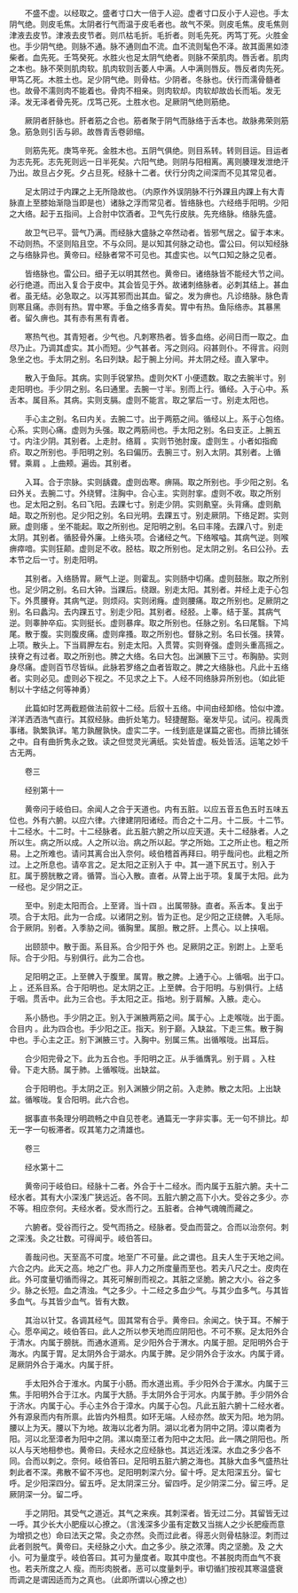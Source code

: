 <!-- { "loadSidebar": true } -->
　　不盛不虚。以经取之。盛者寸口大一倍于人迎。虚者寸口反小于人迎也。手太阴气绝。则皮毛焦。太阴者行气而温于皮毛者也。故气不荣。则皮毛焦。皮毛焦则津液去皮节。津液去皮节者。则爪枯毛折。毛折者。则毛先死。丙笃丁死。火胜金也。手少阴气绝。则脉不通。脉不通则血不流。血不流则髦色不泽。故其面黑如漆柴者。血先死。壬笃癸死。水胜火也足太阴气绝者。则脉不荣肌肉。唇舌者。肌肉之本也。脉不荣则肌肉软。肌肉软则舌萎人中满。人中满则唇反。唇反者肉先死。甲笃乙死。木胜土也。足少阴气绝。则骨枯。少阴者。冬脉也。伏行而濡骨髓者也。故骨不濡则肉不能着也。骨肉不相亲。则肉软却。肉软却故齿长而垢。发无泽。发无泽者骨先死。戊笃己死。土胜水也。足厥阴气绝则筋绝。

　　厥阴者肝脉也。肝者筋之合也。筋者聚于阴气而脉络于舌本也。故脉弗荣则筋急。筋急则引舌与卵。故唇青舌卷卵缩。

　　则筋先死。庚笃辛死。金胜木也。五阴气俱绝。则目系转。转则目运。目运者为志先死。志先死则远一日半死矣。六阳气绝。则阴与阳相离。离则腠理发泄绝汗乃出。故旦占夕死。夕占旦死。经脉十二者。伏行分肉之间深而不见其常见者。

　　足太阴过于内踝之上无所隐故也。（内原作外误阴脉不行外踝且内踝上有大青脉直上至膝始渐隐当即是也）诸脉之浮而常见者。皆络脉也。六经络手阳明。少阳之大络。起于五指间。上合肘中饮酒者。卫气先行皮肤。先充络脉。络脉先盛。

　　故卫气已平。营气乃满。而经脉大盛脉之卒然动者。皆邪气居之。留于本末。不动则热。不坚则陷且空。不与众同。是以知其何脉之动也。雷公曰。何以知经脉之与络脉异也。黄帝曰。经脉者常不可见也。其虚实也。以气口知之脉之见者。

　　皆络脉也。雷公曰。细子无以明其然也。黄帝曰。诸络脉皆不能经大节之间。必行绝道。而出入复合于皮中。其会皆见于外。故诸刺络脉者。必刺其结上。甚血者。虽无结。必急取之。以泻其邪而出其血。留之。发为痹也。凡诊络脉。脉色青则寒且痛。赤则有热。胃中寒。手鱼之络多青矣。胃中有热。鱼际络赤。其暴黑者。留久痹也。其有赤有黑有青者。

　　寒热气也。其青短者。少气也。凡刺寒热者。皆多血络。必间日而一取之。血尽乃止。乃调其虚实。其小而短。少气甚者。泻之则闷。闷甚则仆。不得言。闷则急坐之也。手太阴之别。名曰列缺。起于腕上分间。并太阴之经。直入掌中。

　　散入于鱼际。其病。实则手锐掌热。虚则欠KT 小便遗数。取之去腕半寸。别走阳明也。手少阴之别。名曰通里。去腕一寸半。别而上行。循经。入于心中。系舌本。属目系。其病。实则支膈。虚则不能言。取之掌后一寸。别走太阳也。

　　手心主之别。名曰内关。去腕二寸。出于两筋之间。循经以上。系于心包络。心系。实则心痛。虚则为头强。取之两筋间也。手太阳之别。名曰支正。上腕五寸。内注少阴。其别者。上走肘。络肩 。实则节弛肘废。虚则生 。小者如指痂疥。取之所别也。手阳明之别。名曰偏历。去腕三寸。别入太阴。其别者。上循臂。乘肩 。上曲颊。遍齿。其别者。

　　入耳。合于宗脉。实则龋聋。虚则齿寒。痹隔。取之所别也。手少阳之别。名曰外关。去腕二寸。外绕臂。注胸中。合心主。实则肘挛。虚则不收。取之所别也。足太阳之别。名曰飞阳。去踝七寸。别走少阴。实则鼽窒。头背痛。虚则鼽衄。取之所别也。足少阳之别。名曰光明。去踝五寸。别走厥阴。下络足跗。实则厥。虚则痿 。坐不能起。取之所别也。足阳明之别。名曰丰隆。去踝八寸。别走太阴。其别者。循胫骨外廉。上络头项。合诸经之气。下络喉嗌。其病气逆。则喉痹瘁喑。实则狂颠。虚则足不收。胫枯。取之所别也。足太阴之别。名曰公孙。去本节之后一寸。别走阳明。

　　其别者。入络肠胃。厥气上逆。则霍乱。实则肠中切痛。虚则鼓胀。取之所别也。足少阴之别。名曰大钟。当踝后。绕跟。别走太阳。其别者。并经上走于心包下。外贯腰脊。其病气逆。则烦闷。实则闭癃。虚则腰痛。取之所别也。足厥阴之别。名曰蠡沟。去内踝五寸。别走少阳。其别者。经胫。上睾。结于茎。其病气逆。则睾肿卒疝。实则挺长。虚则暴痒。取之所别也。任脉之别。名曰尾翳。下鸠尾。散于腹。实则腹皮痛。虚则痒搔。取之所别也。督脉之别。名曰长强。挟膂。上项。散头上。下当肩胛左右。别走太阳。入贯膂。实则脊强。虚则头重高摇之。挟脊之有过者。取之所别也。脾之大络。名曰大包。出渊腋下三寸。布胸胁。实则身尽痛。虚则百节尽皆纵。此脉若罗络之血者皆取之。脾之大络脉也。凡此十五络者。实则必见。虚则必下视之。不见求之上下。人经不同络脉异所别也。（如此钜制以十字结之何等神勇）

　　此篇如时艺两截题做法前叙十二经。后叙十五络。中间由经卸络。恰似中渡。洋洋洒洒浩气直行。其叙经脉。曲折处笔力。轻捷醒豁。毫发毕见。试问。视禹贡事绪。孰繁孰详。笔力孰醒孰快。虚实二字。一线到底是谋篇之密也。而排比铺张之中。自有曲折隽永之致。读之但觉灵光满纸。实处皆虚。板处皆活。运笔之妙千古无两。

　　卷三

　　经别第十一

　　黄帝问于岐伯曰。余闻人之合于天道也。内有五脏。以应五音五色五时五味五位也。外有六腑。以应六律。六律建阴阳诸经。而合之十二月。十二辰。十二节。十二经水。十二时。十二经脉者。此五脏六腑之所以应天道。夫十二经脉者。人之所以生。病之所以成。人之所以治。病之所以起。学之所始。工之所止也。粗之所易。上之所难也。请问其离合出入奈何。岐伯稽首再拜曰。明乎哉问也。此粗之所过。上之所息也。请卒言之。足太阳之正别入于 中。其一道下尻五寸。别入于肛。属于膀胱散之肾。循膂。当心入散。直者。从膂上出于项。复属于太阳。此为一经也。足少阴之正。

　　至中。别走太阳而合。上至肾。当十四 。出属带脉。直者。系舌本。复出于项。合于太阳。此为一合成。以诸阴之别。皆为正也。足少阳之正绕髀。入毛际。合于厥阴。别者。入季胁之间。循胸里。属胆。散之肝。上贯心。以上挟咽。

　　出颐颔中。散于面。系目系。合少阳于外 也。足厥阴之正。别跗上。上至毛际。合于少阳。与别俱行。此为二合也。

　　足阳明之正。上至髀入于腹里。属胃。散之脾。上通于心。上循咽。出于口。上 。还系目系。合于阳明也。足太阴之正。上至髀。合于阳明。与别俱行。上结于咽。贯舌中。此为三合也。手太阳之正。指地。别于肩解。入腋。走心。

　　系小肠也。手少阴之正。别入于渊腋两筋之间。属于心。上走喉咙。出于面。合目内 。此为四合也。手少阳之正。指天。别于巅。入缺盆。下走三焦。散于胸中也。手心主之正。别下渊腋三寸。入胸中。别属三焦。出循喉咙。出耳后。

　　合少阳完骨之下。此为五合也。手阳明之正。从手循膺乳。别于肩 。入柱骨。下走大肠。属于肺。上循喉咙。出缺盆。

　　合于阳明也。手太阴之正。别入渊腋少阴之前。入走肺。散之太阳。上出缺盆。循喉咙。复合阳明。此六合也。

　　据事直书条理分明疏畅之中自见苍老。通篇无一字非实事。无一句不排比。却无一字一句板滞者。叹其笔力之清雄也。

　　卷三

　　经水第十二

　　黄帝问于岐伯曰。经脉十二者。外合于十二经水。而内属于五脏六腑。夫十二经水者。其有大小深浅广狭远近。各不同。五脏六腑之高下小大。受谷之多少。亦不等。相应奈何。夫经水者。受水而行之。五脏者。合神气魂魄而藏之。

　　六腑者。受谷而行之。受气而扬之。经脉者。受血而营之。合而以治奈何。刺之深浅。灸之壮数。可得闻乎。岐伯答曰。

　　善哉问也。天至高不可度。地至广不可量。此之谓也。且夫人生于天地之间。六合之内。此天之高。地之广也。非人力之所度量而至也。若夫八尺之士。皮肉在此。外可度量切循而得之。其死可解剖而视之。其脏之坚脆。腑之大小。谷之多少。脉之长短。血之清浊。气之多少。十二经之多血少气。与其少血多气。与其皆多血气。与其皆少血气。皆有大数。

　　其治以针艾。各调其经气。固其常有合乎。黄帝曰。余闻之。快于耳。不解于心。愿卒闻之。岐伯答曰。此人之所以参天地而应阴阳也。不可不察。足太阳外合于清水。内属于膀胱。而通水道焉。足少阳外合于渭水。内属于胆。足阳明外合于海水。内属于胃。足太阴外合于湖水。内属于脾。足少阴外合于汝水。内属于肾。足厥阴外合于渑水。内属于肝。

　　手太阳外合于淮水。内属于小肠。而水道出焉。手少阳外合于漯水。内属于三焦。手阳明外合于江水。内属于大肠。手太阴外合于河水。内属于肺。手少阴外合于济水。内属于心。手心主外合于漳水。内属于心包。凡此五脏六腑十二经水者。外有源泉而内有所禀。此皆内外相贯。如环无端。人经亦然。故天为阳。地为阴。腰以上为天。腰以下为地。故海以北者为阴。湖以北者为阴中之阴。漳以南者为阳。河以北至漳者为阳中之阴。漯以南至江者为阳中之太阳。此一隅之阴阳也。所以人与天地相参也。黄帝曰。夫经水之应经脉也。其远近浅深。水血之多少各不同。合而以刺之。奈何。岐伯答曰。足阳明五脏六腑之海也。其脉大血多气盛热壮刺此者不深。弗散不留不泻也。足阳明刺深六分。留十呼。足太阳深五分。留七呼。足少阳深四分。留五呼。足太阴深三分。留四呼。足少阴深二分。留三呼。足厥阴深一分。留二呼。

　　手之阴阳。其受气之道近。其气之来疾。其刺深者。皆无过二分。其留皆无过一呼。其少长大小肥瘦以心撩之。（言浅深多少虽有定数又当揣人之少长肥瘦而意为增损之也）命曰法天之常。灸之亦然。灸而过此者。得恶火则骨枯脉涩。刺而过此者则脱气。黄帝曰。夫经脉之小大。血之多少。肤之浓薄。肉之坚脆。及 之大小。可为量度乎。岐伯答曰。其可为量度者。取其中度也。不甚脱肉而血气不衰也。若夫所度之人 瘦。而形肉脱者。恶可以度量刺乎。审切循扪按视其寒温盛衰而调之是谓因适而为之真也。（此即所谓以心撩之也）

